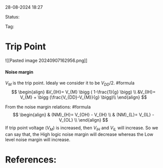 28-08-2024 18:27

Status:

Tag:


# Trip Point

![[Pasted image 20240907162956.png]]


#### Noise margin

$V_{M}$ is the trip point. Idealy we consider it to be $V_{DD}/2$. 
#formula 
$$
\begin{align}
&V_{IH}= V_{M} \bigg ( 1-\frac{1}{g} \bigg) \\
&V_{IH}= V_{M} + \bigg (\frac{V_{DD}-V_{M}}{g} \bigg)\\
\end{align}
$$

From the noise margin relations: 
#formula 
$$
\begin{align}
& (NM)_{H}= V_{OH} - V_{IH} \\
& (NM)_{L}= V_{IL} - V_{OL} \\
\end{align}
$$
If trip point voltage ($V_M$) is increased, then $V_{IH}$ and $V_{IL}$ will increase. 
So we can say that, the High logic noise margin will decrease whereas the Low level noise margin will increase.



# References:

